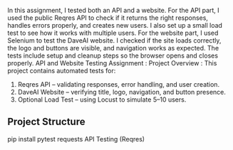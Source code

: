 In this assignment, I tested both an API and a website. For the API part, I used the public Reqres API to check if it returns the right responses, handles errors properly, and creates new users. I also set up a small load test to see how it works with multiple users.
For the website part, I used Selenium to test the DaveAI website. I checked if the site loads correctly, the logo and buttons are visible, and navigation works as expected. The tests include setup and cleanup steps so the browser opens and closes properly.
API and Website Testing Assignment :
Project Overview :
This project contains automated tests for:
1. Reqres API  – validating responses, error handling, and user creation.
2. DaveAI Website – verifying title, logo, navigation, and button presence.
3. Optional Load Test – using Locust to simulate 5–10 users.

## Project Structure 
pip install pytest requests
API Testing (Reqres)
